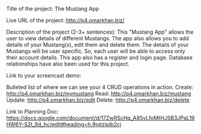 Title of the project:
      The Mustang App

Live URL of the project:
      http://p4.omarkhan.biz/

Description of the project (2-3+ sentences):
      This "Mustang App" allows the user to view details of different Mustangs. The app also allows you to add details of your Mustang(s), edit them and delete them. The details of your Mustangs will be user specific. So, each user will be able to access only their account details. This app also has a register and login page. Database relationships have also been used for this project.

Link to your screencast demo:


Bulleted list of where we can see your 4 CRUD operations in action.
      Create:  http://p4.omarkhan.biz/mymustang
      Read:    http://p4.omarkhan.biz/mustang
      Update:  http://p4.omarkhan.biz/edit
      Delete:  http://p4.omarkhan.biz/delete

Link to Planning Doc:
      https://docs.google.com/document/d/17ZwRScHq_A85vLfoMtHJSB3JPaL19HW6Y-S2t_9d_hc/edit#heading=h.9jqtzjpjb2cj
